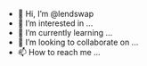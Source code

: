 - 👋 Hi, I’m @lendswap
- 👀 I’m interested in ...
- 🌱 I’m currently learning ...
- 💞️ I’m looking to collaborate on ...
- 📫 How to reach me ...

<!---
lendswap/lendswap is a ✨ special ✨ repository because its `README.md` (this file) appears on your GitHub profile.
You can click the Preview link to take a look at your changes.
--->

